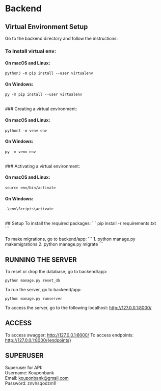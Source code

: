 # Backend

## Virtual Environment Setup
Go to the backend directory and follow the instructions:
<br>

### To Install virtual env:

#### On macOS and Linux:
```
python3 -m pip install --user virtualenv

```
#### On Windows:
```
py -m pip install --user virtualenv
```
<br>
### Creating a virtual environment:

#### On macOS and Linux:
```
python3 -m venv env
```
#### On Windows:
```
py -m venv env
```
<br>
### Activating a virtual environment:

#### On macOS and Linux:
```
source env/bin/activate
```
#### On Windows:
```
.\env\Scripts\activate
```
<br>
## Setup
To install the required packages:
```
pip install -r requirements.txt
```
<br>
<br>
To make migrations, go to backend/app:
```
1. python manage.py makemigrations
2. python manage.py migrate
```
<br>

## RUNNING THE SERVER

To reset or drop the database, go to backend/app:
```
python manage.py reset_db
```

To run the server, go to backend/app:
```
python manage.py runserver
```

To access the server, go to the following localhost:
http://127.0.0.1:8000/

## ACCESS
To access swagger: http://127.0.0.1:8000/
To access endpoints: http://127.0.0.1:8000/{endpoints}

## SUPERUSER
Superuser for API: <br>
Username: Kouponbank <br>
Email: kouponbank@gmail.com <br>
Password: znvhsqodzm1! <br>




